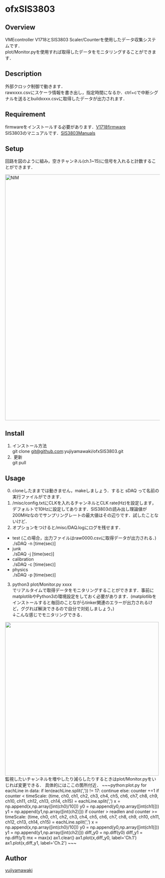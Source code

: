 # ofxSIS3803
## Overview
VMEcontroller V1718とSIS3803 Scaler/Counterを使用したデータ収集システムです．  
plot/Monitor.pyを使用すれば取得したデータをモニタリングすることができます．
## Description
外部クロック制御で動きます．  
rawxxxx.csvにスケーラ情報を書き出し，指定時間になるか．ctrl+cで中断シグナルを送るとbuildxxxx.csvに取得したデータが出力されます．
## Requirement
firmwareをインストールする必要があります．[V1718firmware](http://www.caen.it/csite/CaenProd.jsp?idmod=417&parent=11)  
SIS3803のマニュアルです．[SIS3803Manuals](http://dasdevpc.triumf.ca/online/manuals/vme/sis3803.pdf)  
## Setup
回路を図のように組み，空きチャンネル(ch.1~15)に信号を入れると計数することができます．  
  
<img width="800" alt="NIM" src="https://user-images.githubusercontent.com/23188436/55050032-1f2cfc80-5092-11e9-9980-6cfed880c340.png">
  
## Install
1. インストール方法  
git clone git@github.com:yujiyamawaki/ofxSIS3803.git  
2.  更新  
git pull  
## Usage
0. cloneしたままでは動きません，makeしましょう．すると sDAQ って名前の実行ファイルができます．  
1. /misc/config.txtにCLKを入れるチャンネルとCLK rate(Hz)を設定します，デフォルトで10Hzに設定してあります．SIS3803の読み出し理論値が200MHzなのでサンプリングレートの最大値はその辺りです．試したことないけど．   
2. オプションをつけると/misc/DAQ.logにログを残せます．  
- test (この場合，出力ファイルはraw0000.csvに取得データが出力される．)  
./sDAQ -n [time(sec)]  
- junk  
./sDAQ -j [time(sec)]  
- calibration  
./sDAQ -c [time(sec)]  
- physics  
./sDAQ -p [time(sec)]  
3. python3 plot/Monitor.py xxxx  
でリアルタイムで取得データをモニタリングすることができます．事前にmatplotlibやPython3の環境設定をしておく必要があります．(matplotlibをインストールすると毎回のことながらtinker関連のエラーが出力されるけど，ググれば解決できるので自分で対処しましょう，)    
↓こんな感じでモニタリングできる．  
<img src="https://user-images.githubusercontent.com/23188436/55050114-64e9c500-5092-11e9-8baa-387a377f1826.jpeg" width="500px">
監視したいチャンネルを増やしたり減らしたりするときはplot/Monitor.pyをいじれば変更できる．  
具体的にはここの箇所付近．  
~~~python:plot.py
for eachLine in data:
    if len(eachLine.split(',')) != 17: continue
    else:
        counter +=1
        if counter < timeScale:
            (time, ch0, ch1, ch2, ch3, ch4, ch5, ch6, ch7, ch8, ch9, ch10, ch11, ch12, ch13, ch14, ch15) = eachLine.split(',')
            x = np.append(x,np.array([int(ch0)/10]))
            y0 = np.append(y0,np.array([int(ch1)]))
            y1 = np.append(y1,np.array([int(ch2)]))
        if counter > readlen and counter >= timeScale:
            (time, ch0, ch1, ch2, ch3, ch4, ch5, ch6, ch7, ch8, ch9, ch10, ch11, ch12, ch13, ch14, ch15) = eachLine.split(',')
            x = np.append(x,np.array([int(ch0)/10]))
            y0 = np.append(y0,np.array([int(ch1)]))
            y1 = np.append(y1,np.array([int(ch2)]))
diff_y0 = np.diff(y0)
diff_y1 = np.diff(y1)
mx = max(x)
ax1.clear()
ax1.plot(x,diff_y0, label='Ch.1')
ax1.plot(x,diff_y1, label='Ch.2')
~~~

## Author
[yujiyamawaki](https://github.com/yujiyamawaki)  
